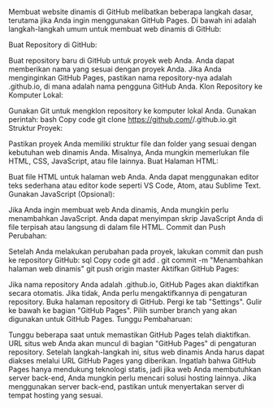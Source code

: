 Membuat website dinamis di GitHub melibatkan beberapa langkah dasar, terutama jika Anda ingin menggunakan GitHub Pages. Di bawah ini adalah langkah-langkah umum untuk membuat web dinamis di GitHub:

Buat Repository di GitHub:

Buat repository baru di GitHub untuk proyek web Anda. Anda dapat memberikan nama yang sesuai dengan proyek Anda.
Jika Anda menginginkan GitHub Pages, pastikan nama repository-nya adalah <username>.github.io, di mana <username> adalah nama pengguna GitHub Anda.
Klon Repository ke Komputer Lokal:

Gunakan Git untuk mengklon repository ke komputer lokal Anda. Gunakan perintah:
bash
Copy code
git clone https://github.com/<username>/<username>.github.io.git
Struktur Proyek:

Pastikan proyek Anda memiliki struktur file dan folder yang sesuai dengan kebutuhan web dinamis Anda. Misalnya, Anda mungkin memerlukan file HTML, CSS, JavaScript, atau file lainnya.
Buat Halaman HTML:

Buat file HTML untuk halaman web Anda. Anda dapat menggunakan editor teks sederhana atau editor kode seperti VS Code, Atom, atau Sublime Text.
Gunakan JavaScript (Opsional):

Jika Anda ingin membuat web Anda dinamis, Anda mungkin perlu menambahkan JavaScript. Anda dapat menyimpan skrip JavaScript Anda di file terpisah atau langsung di dalam file HTML.
Commit dan Push Perubahan:

Setelah Anda melakukan perubahan pada proyek, lakukan commit dan push ke repository GitHub:
sql
Copy code
git add .
git commit -m "Menambahkan halaman web dinamis"
git push origin master
Aktifkan GitHub Pages:

Jika nama repository Anda adalah <username>.github.io, GitHub Pages akan diaktifkan secara otomatis. Jika tidak, Anda perlu mengaktifkannya di pengaturan repository.
Buka halaman repository di GitHub.
Pergi ke tab "Settings".
Gulir ke bawah ke bagian "GitHub Pages".
Pilih sumber branch yang akan digunakan untuk GitHub Pages.
Tunggu Pembaharuan:

Tunggu beberapa saat untuk memastikan GitHub Pages telah diaktifkan. URL situs web Anda akan muncul di bagian "GitHub Pages" di pengaturan repository.
Setelah langkah-langkah ini, situs web dinamis Anda harus dapat diakses melalui URL GitHub Pages yang diberikan. Ingatlah bahwa GitHub Pages hanya mendukung teknologi statis, jadi jika web Anda membutuhkan server back-end, Anda mungkin perlu mencari solusi hosting lainnya. Jika menggunakan server back-end, pastikan untuk menyertakan server di tempat hosting yang sesuai.





